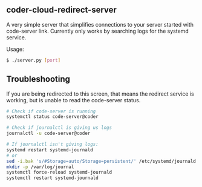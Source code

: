 ## coder-cloud-redirect-server

A very simple server that simplifies connections to your server started with code-server link. Currently only works by searching logs for the systemd service.

Usage:
```sh
$ ./server.py [port]
```

## Troubleshooting

If you are being redirected to this screen, that means the redirect service is working, but is unable to read the code-server status.

```sh
# Check if code-server is running
systemctl status code-server@coder

# Check if journalctl is giving us logs
journalctl -u code-server@coder

# If journalctl isn't giving logs:
systemd restart systemd-journald 
# or
sed -i.bak 's/#Storage=auto/Storage=persistent/' /etc/systemd/journald.conf
mkdir -p /var/log/journal
systemctl force-reload systemd-journald
systemctl restart systemd-journald
```
